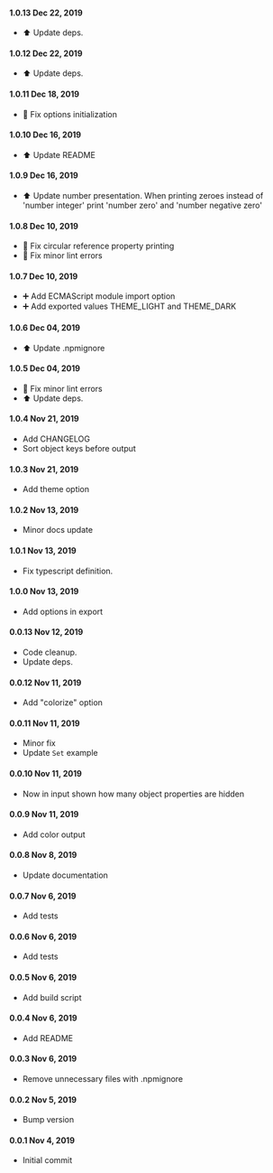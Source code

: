 #### 1.0.13 Dec 22, 2019

* ⬆️ Update deps.

#### 1.0.12 Dec 22, 2019

* ⬆️ Update deps.

#### 1.0.11 Dec 18, 2019

* 🐛 Fix options initialization

#### 1.0.10 Dec 16, 2019

* ⬆️ Update README


#### 1.0.9 Dec 16, 2019

* ⬆️ Update number presentation. When printing zeroes instead of 'number integer' print 'number zero' and 'number negative zero'

#### 1.0.8 Dec 10, 2019

* 🐛 Fix circular reference property printing
* 🐛 Fix minor lint errors

#### 1.0.7 Dec 10, 2019

* ➕️ Add ECMAScript module import option
* ➕️ Add exported values THEME_LIGHT and THEME_DARK

#### 1.0.6 Dec 04, 2019

* ⬆️ Update .npmignore

#### 1.0.5 Dec 04, 2019

* 🐛 Fix minor lint errors
* ⬆️ Update deps.

#### 1.0.4 Nov 21, 2019

* Add CHANGELOG
* Sort object keys before output

#### 1.0.3 Nov 21, 2019

* Add theme option

#### 1.0.2 Nov 13, 2019

* Minor docs update

#### 1.0.1 Nov 13, 2019

* Fix typescript definition.

#### 1.0.0 Nov 13, 2019

* Add options in export

#### 0.0.13 Nov 12, 2019

* Code cleanup.
* Update deps.

#### 0.0.12 Nov 11, 2019

* Add "colorize" option


#### 0.0.11 Nov 11, 2019

* Minor fix
* Update `Set` example

#### 0.0.10 Nov 11, 2019

* Now in input shown how many object properties are hidden

#### 0.0.9 Nov 11, 2019

* Add color output


#### 0.0.8 Nov 8, 2019

* Update documentation

#### 0.0.7 Nov 6, 2019

* Add tests

#### 0.0.6 Nov 6, 2019

* Add tests

#### 0.0.5 Nov 6, 2019

* Add build script

#### 0.0.4 Nov 6, 2019

* Add README

#### 0.0.3 Nov 6, 2019

* Remove unnecessary files with .npmignore

#### 0.0.2 Nov 5, 2019

* Bump version

#### 0.0.1 Nov 4, 2019

* Initial commit
